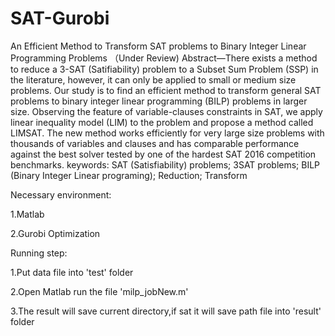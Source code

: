 # SAT-Gurobi
An Efficient Method to Transform SAT problems to Binary Integer Linear Programming Problems （Under Review)
Abstract—There exists a method to reduce a 3-SAT (Satifiability)
problem to a Subset Sum Problem (SSP) in the literature,
however, it can only be applied to small or medium size problems.
Our study is to find an efficient method to transform general
SAT problems to binary integer linear programming (BILP)
problems in larger size. Observing the feature of variable-clauses
constraints in SAT, we apply linear inequality model (LIM) to the
problem and propose a method called LIMSAT. The new method
works efficiently for very large size problems with thousands of
variables and clauses and has comparable performance against
the best solver tested by one of the hardest SAT 2016 competition
benchmarks.
keywords: SAT (Satisfiability) problems; 3SAT problems;
BILP (Binary Integer Linear programing); Reduction; Transform

Necessary environment:

1.Matlab

2.Gurobi Optimization

Running step:

1.Put data file into 'test' folder

2.Open Matlab run the file 'milp_jobNew.m'

3.The result will save current directory,if sat it will save path file into 'result' folder

